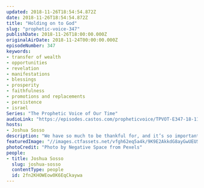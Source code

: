 ```yaml
---
updated: 2018-11-26T18:54:54.872Z
date: 2018-11-26T18:54:54.872Z
title: "Holding on to God"
slug: "prophetic-voice-347"
publishDate: 2018-11-26T18:00:00.000Z
originalAirDate: 2018-11-24T00:00:00.000Z
episodeNumber: 347
keywords:
- transfer of wealth
- opportunities
- revelation
- manifestations
- blessings
- prosperity
- faithfulness
- promotions and replacements
- persistence
- israel
Series: "The Prophetic Voice of Our Time"
audioLink: "https://episodes.castos.com/propheticvoice/TPVOT-E347-18-11-24-25-Holding-on-to-God.mp3"
hosts:
- Joshua Sosso
description: "We have so much to be thankful for, and it’s so important to recognize what God has done in our lives. We can look back over a couple of years or months and think, “Wow! Where would I be if not for God? Where would I be now without His mercy, without His goodness?” And so we can always be thankful for that. We’re thankful for all that God has done for us. We’re thankful for all that He’s given us, for all the opportunities that He’s given us. And it’s so important that when God appears in our life, when God begins to reveal Himself to us that we take a hold of Him and we don’t let go."
featuredImage: "//images.ctfassets.net/vfgh62eq5a4k/9K9E2AkkdG8ayGwUEUSOq/464d326f27ba61841bfa1179a6b86876/adult-brother-child-34014.jpg"
photoCredit: "Photo by Negative Space from Pexels"
people:
- title: Joshua Sosso
  slug: joshua-sosso
  contentType: people
  id: 2fn2KHOWEow0K6EqCkaywa
---
```

